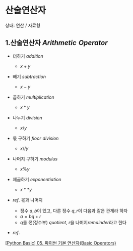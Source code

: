 # 산술연산자

상태: 연산 / 자료형

## 1.산술연산자 $Arithmetic\,\,Operator$

- 더하기 $addition$
    - $x+y$
- 빼기 $subtraction$
    - $x-y$
- 곱하기 $multiplication$
    - $x *y$
- 나누기 $division$
    - $x/y$
- 몫 구하기 $floor\,\,division$
    - $x//y$
- 나머지 구하기 $modulus$
    - $x \%y$
- 제곱하기 $exponentiation$
    - $x**y$

- $ref.$ 몫과 나머지
    - 정수 $a,b$이 있고, 다른 정수 $q,r$이 다음과 같은 관계라 하자
    - $a=bq+r$
    - $q$를 몫(정수부) $quotient$,  $r$을 나머지$remainder$라고 한다
    
- $ref.$

[[Python Basic] 05. 파이썬 기본 연산자(Basic Operators)](https://gostart.tistory.com/206)
